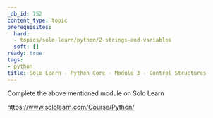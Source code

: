 ```yaml
---
_db_id: 752
content_type: topic
prerequisites:
  hard:
  - topics/solo-learn/python/2-strings-and-variables
  soft: []
ready: true
tags:
- python
title: Solo Learn - Python Core - Module 3 - Control Structures
---
```


Complete the above mentioned module on Solo Learn

https://www.sololearn.com/Course/Python/
